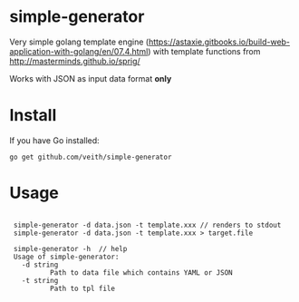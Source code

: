 # simple-generator

Very simple golang template engine (https://astaxie.gitbooks.io/build-web-application-with-golang/en/07.4.html) 
with template functions from http://masterminds.github.io/sprig/

Works with JSON as input data format **only**

# Install

If you have Go installed:

```
go get github.com/veith/simple-generator
```

# Usage

```

 simple-generator -d data.json -t template.xxx // renders to stdout
 simple-generator -d data.json -t template.xxx > target.file
 
 simple-generator -h  // help 
 Usage of simple-generator:
   -d string
          Path to data file which contains YAML or JSON
   -t string
          Path to tpl file



```